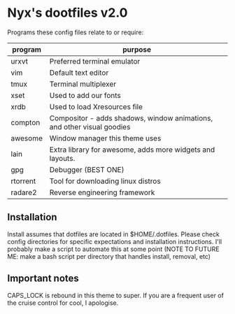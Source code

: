 # Nyx's dootfiles v2.0


Programs these config files relate to or require:

 program  | purpose
--------- | --------
 urxvt    | Preferred terminal emulator
 vim      | Default text editor
 tmux     | Terminal multiplexer
 xset     | Used to add our fonts
 xrdb     | Used to load Xresources file
 compton  | Compositor - adds shadows, window animations, and other visual goodies
 awesome  | Window manager this theme uses
 lain     | Extra library for awesome, adds more widgets and layouts.
 gpg      | Debugger (BEST ONE)
 rtorrent | Tool for downloading linux distros
 radare2  | Reverse engineering framework

## Installation

Install assumes that dotfiles are located in $HOME/.dotfiles.  Please check
config directories for specific expectations and installation instructions.
I'll probably make a script to automate this at some point (NOTE TO FUTURE
ME: make a bash script per directory that handles install, removal, etc)

## Important notes

CAPS_LOCK is rebound in this theme to super.  If you are a frequent user of the
cruise control for cool, I apologise.
